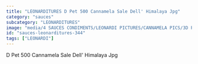 ```yaml
---
title: "LEONARDITURES D Pet 500 Cannamela Sale Dell' Himalaya Jpg"
category: "sauces"
subcategory: "LEONARDITURES"
image: "media/4 SAUCES CONDIMENTS/LEONARDI PICTURES/CANNAMELA PICS/3D PET 500 CANNAMELA SALE DELL' HIMALAYA_jpg.jpg"
id: "sauces-leonarditures-344"
tags: ["LEONARDI"]
---
```


D Pet 500 Cannamela Sale Dell' Himalaya Jpg

